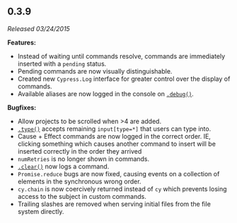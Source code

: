 ## 0.3.9

_Released 03/24/2015_

**Features:**

- Instead of waiting until commands resolve, commands are immediately inserted with a `pending` status.
- Pending commands are now visually distinguishable.
- Created new `Cypress.Log` interface for greater control over the display of commands.
- Available aliases are now logged in the console on [`.debug()`](/api/commands/debug).

**Bugfixes:**

- Allow projects to be scrolled when >4 are added.
- [`.type()`](/api/commands/type) accepts remaining `input[type=*]` that users can type into.
- Cause + Effect commands are now logged in the correct order. IE, clicking something which causes another command to insert will be inserted correctly in the order they arrived
- `numRetries` is no longer shown in commands.
- [`.clear()`](/api/commands/clear) now logs a command.
- `Promise.reduce` bugs are now fixed, causing events on a collection of elements in the synchronous wrong order.
- `cy.chain` is now coercively returned instead of `cy` which prevents losing access to the subject in custom commands.
- Trailing slashes are removed when serving initial files from the file system directly.
